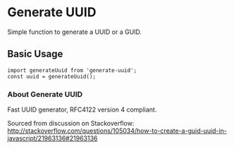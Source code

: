 # Generate UUID

Simple function to generate a UUID or a GUID.

## Basic Usage

```
import generateUuid from 'generate-uuid';  
const uuid = generateUuid();
```

### About Generate UUID

Fast UUID generator, RFC4122 version 4 compliant.

Sourced from discussion on Stackoverflow: http://stackoverflow.com/questions/105034/how-to-create-a-guid-uuid-in-javascript/21963136#21963136
